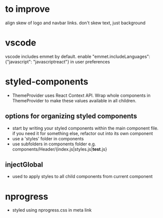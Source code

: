 # to improve
align skew of logo and navbar links. don't skew text, just background


# vscode
vscode includes emmet by default. enable "emmet.includeLanguages": {"javascript": "javascriptreact"} in user preferences

# styled-components
- ThemeProvider uses React Context API. Wrap whole components in ThemeProvider to make these values available in all children.

## options for organizing styled components
- start by writing your styled components within the main component file. if you need it for something else, refactor out into its own component
- use a 'styles' folder in components
- use subfolders in components folder e.g. components/Header/{index.js|styles.js|__test__.js}

## injectGlobal
- used to apply styles to all child components from current component

# nprogress
- styled using nprogress.css in meta link
